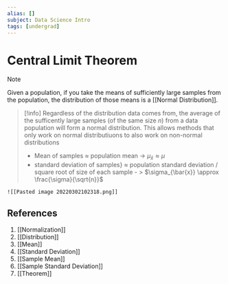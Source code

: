```yaml
---
alias: []
subject: Data Science Intro
tags: [undergrad]
---
```

# Central Limit Theorem

> [!note] 
> Given a population, if you take the means of sufficiently large samples from the population, the distribution of those means is a [[Normal Distribution]].

> [!info] 
> Regardless of the distribution data comes from, the average of the sufficently large samples (of the same size $n$) from a data population will form a normal distribution.
> This allows methods that only work on normal distributiuons to also work on non-normal distributions
> - Mean of samples $\approx$ population mean -> $\mu_{\bar{x}} \approx \mu$
> - standard deviation of samples} $\approx$ population standard deviation $/$ square root of size of each sample - > $\sigma_{\bar{x}} \approx \frac{\sigma}{\sqrt{n}}$

```ad-example
![[Pasted image 20220302102318.png]]
```

## References
1. [[Normalization]]
2. [[Distribution]]
3. [[Mean]]
4. [[Standard Deviation]]
5. [[Sample Mean]]
6. [[Sample Standard Deviation]]
7. [[Theorem]]